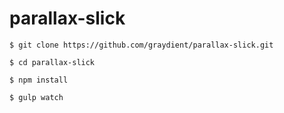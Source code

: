 # parallax-slick

`$ git clone https://github.com/graydient/parallax-slick.git`

`$ cd parallax-slick`

`$ npm install`

`$ gulp watch`
